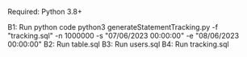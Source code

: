Required: Python 3.8+

B1: Run python code
python3 generateStatementTracking.py -f "tracking.sql" -n 1000000 -s "07/06/2023 00:00:00" -e "08/06/2023 00:00:00"
B2: Run table.sql
B3: Run users.sql
B4: Run tracking.sql
